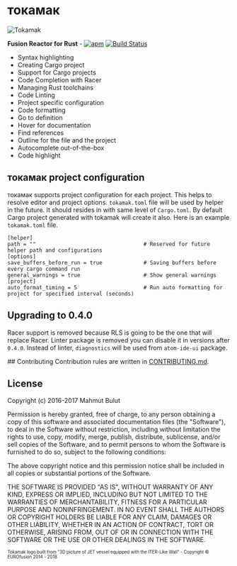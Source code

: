 # токамак

![Tokamak](http://i.imgur.com/b0t3Hsf.png)

**Fusion Reactor for Rust** -
[![apm](https://img.shields.io/apm/v/tokamak.svg?style=flat-square)](https://atom.io/packages/tokamak)
[![Build Status](https://img.shields.io/travis/vertexclique/tokamak.svg?style=flat-square)]()

* Syntax highlighting
* Creating Cargo project
* Support for Cargo projects
* Code Completion with Racer
* Managing Rust toolchains
* Code Linting
* Project specific configuration
* Code formatting
* Go to definition
* Hover for documentation
* Find references
* Outline for the file and the project
* Autocomplete out-of-the-box
* Code highlight

## токамак project configuration

токамак supports project configuration for each project. This helps to resolve
editor and project options. `tokamak.toml` file will be used by helper in the future.
It should resides in with same level of `Cargo.toml`.
By default Cargo project generated with tokamak will create it also.
Here is an example `tokamak.toml` file.

```
[helper]
path = ""                                  # Reserved for future helper path and configurations
[options]
save_buffers_before_run = true             # Saving buffers before every cargo command run
general_warnings = true                    # Show general warnings
[project]
auto_format_timing = 5                     # Run auto formatting for project for specified interval (seconds)
```

## Upgrading to 0.4.0

Racer support is removed because RLS is going to be the one that will replace Racer.
Linter package is removed you can disable it in versions after `0.4.0`. Instead of linter, `diagnostics`
will be used from `atom-ide-ui` package.

## Contributing
Contribution rules are written in [CONTRIBUTING.md](https://github.com/vertexclique/tokamak/blob/master/CONTRIBUTING.md).

## License

Copyright (c) 2016-2017 Mahmut Bulut

Permission is hereby granted, free of charge, to any person obtaining
a copy of this software and associated documentation files (the
"Software"), to deal in the Software without restriction, including
without limitation the rights to use, copy, modify, merge, publish,
distribute, sublicense, and/or sell copies of the Software, and to
permit persons to whom the Software is furnished to do so, subject to
the following conditions:

The above copyright notice and this permission notice shall be
included in all copies or substantial portions of the Software.

THE SOFTWARE IS PROVIDED "AS IS", WITHOUT WARRANTY OF ANY KIND,
EXPRESS OR IMPLIED, INCLUDING BUT NOT LIMITED TO THE WARRANTIES OF
MERCHANTABILITY, FITNESS FOR A PARTICULAR PURPOSE AND
NONINFRINGEMENT. IN NO EVENT SHALL THE AUTHORS OR COPYRIGHT HOLDERS BE
LIABLE FOR ANY CLAIM, DAMAGES OR OTHER LIABILITY, WHETHER IN AN ACTION
OF CONTRACT, TORT OR OTHERWISE, ARISING FROM, OUT OF OR IN CONNECTION
WITH THE SOFTWARE OR THE USE OR OTHER DEALINGS IN THE SOFTWARE.

<sub><sup>Tokamak logo built from "3D picture of JET vessel equipped with the ITER-Like Wall" - Copyright © EUROfusion 2014 - 2018</sup></sub>
